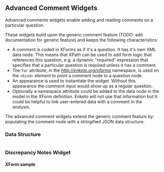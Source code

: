 ## Advanced Comment Widgets

Advanced comments widgets enable adding and reading comments on a particular question. 

These widgets build upon the generic comment feature (TODO: add documentation for generic feature) and keeps the following characteristics:

- A comment is coded in XForms as if it's a question. It has it's own XML data node. This means that XPath can be used to add form logic that references this question, e.g. a dynamic "required" expression that specifies that a particular question is required unless it has a comment.
- The `for` attribute, in the _http://enketo.org/xforms_ namespace, is used on the `<bind>` element to point a comment node to a question node. 
- An appearance is used to instantiate the widget. Without this appearance the comment input would show up as a regular question.
- Optionally a namespace attribute could be added to the data node in the model in the XForm definition. Enketo will not use that information but it could be helpful to link user-entered data with a comment in the analysis.

The advanced comment widgets extend the generic comment feature by: populating the comment node with a stringified JSON data structure.

### Data Structure

```json


```

### Discrepancy Notes Widget



#### XForm sample


